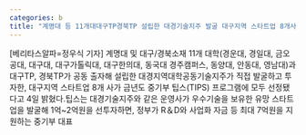 ```yaml
---
categories: b
title: "계명대 등 11개대대구TP경북TP 설립한 대경기술지주 발굴 대구지역 스타트업 8개사 중기부 팁스 프로그램 모두 선정"
---
```

[베리타스알파=정우식 기자] 계명대 및 대구/경북소재 11개 대학(경운대, 경일대, 금오공대, 대구대, 대구가톨릭대, 대구한의대, 동국대 경주캠퍼스, 동양대, 안동대, 영남대)과 대구TP, 경북TP가 공동 출자해 설립한 대경지역대학공동기술지주가 직접 발굴하고 투자한, 대구지역 스타트업 8개 사가 금년도 중기부 팁스(TIPS) 프로그램에 모두 선정됐다고 4일 밝혔다.팁스는 대경기술지주와 같은 운영사가 우수기술을 보유한 유망 스타트업을 발굴해 1억~2억원을 선투자하면, 정부가 R＆D와 사업화 자금 등 최대 7억원을 지원하는 중기부 대표